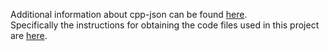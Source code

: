 Additional information about cpp-json can be found [here](https://code.google.com/p/cpp-json/).  
Specifically the instructions for obtaining the code files used in this project are [here](https://code.google.com/p/cpp-json/source/checkout).

